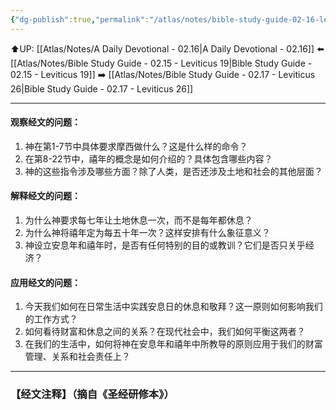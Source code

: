 ```yaml
---
{"dg-publish":true,"permalink":"/atlas/notes/bible-study-guide-02-16-leviticus-25-01-22/"}
---
```


⬆️UP: [[Atlas/Notes/A Daily Devotional - 02.16\|A Daily Devotional - 02.16]]
⬅️ [[Atlas/Notes/Bible Study Guide - 02.15 - Leviticus 19\|Bible Study Guide - 02.15 - Leviticus 19]]
➡️ [[Atlas/Notes/Bible Study Guide - 02.17 - Leviticus 26\|Bible Study Guide - 02.17 - Leviticus 26]] 

---

#### 观察经文的问题：
1. 神在第1-7节中具体要求摩西做什么？这是什么样的命令？
2. 在第8-22节中，禧年的概念是如何介绍的？具体包含哪些内容？
3. 神的这些指令涉及哪些方面？除了人类，是否还涉及土地和社会的其他层面？

#### 解释经文的问题：
1. 为什么神要求每七年让土地休息一次，而不是每年都休息？
2. 为什么神将禧年定为每五十年一次？这样安排有什么象征意义？
3. 神设立安息年和禧年时，是否有任何特别的目的或教训？它们是否只关乎经济？

#### 应用经文的问题：
1. 今天我们如何在日常生活中实践安息日的休息和敬拜？这一原则如何影响我们的工作方式？
2. 如何看待财富和休息之间的关系？在现代社会中，我们如何平衡这两者？
3. 在我们的生活中，如何将神在安息年和禧年中所教导的原则应用于我们的财富管理、关系和社会责任上？

---
### 【经文注释】（摘自《圣经研修本》）


